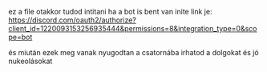 ez a file otakkor tudod intitani ha a bot is bent van inite link je: https://discord.com/oauth2/authorize?client_id=1220093153256935444&permissions=8&integration_type=0&scope=bot


és miután ezek meg vanak nyugodtan a csatornába irhatod a dolgokat és jó nukeolásokat